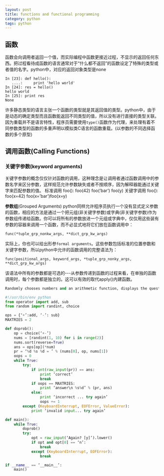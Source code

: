 ```yaml
---
layout: post
title: functions and functional programming
category: python
tags: python
---
```

## 函数
函数会向调用者返回一个值，而实际编程中函数更接近过程，不显示的返回任何东西。把过程看待成函数的语言通常对于“什么都不返回”的函数设定了特殊的类型或者值的名字。python中，对应的返回对象类型是none
```
In [23]: def hello():
   ....:     print 'hello world'
In [24]: res = hello()
hello world
In [25]: print res
None
```
许多静态类型的语言主张一个函数的类型就是其返回值的类型。python中，由于是动态的确定类型而且函数能返回不同类型的值，所以没有进行直接的类型关联。因为重载并不是语言特性，程序员需要使用`type()`函数作为代理，来处理有着不同参数类型的函数的多重声明以模拟类C语言的函数重载。(以参数的不同选择函数的多个原型)

## 调用函数(Calling Functions)
### 关键字参数(keyword arguments)
关键字参数的概念仅仅针对函数的调用，这种理念是让调用者通过函数调用中的参数名字来区分参数，这样规范允许参数缺失或者不按顺序，因为解释器能通过关键字来匹配参数的值。
标准调用 foo(): foo(42) foo(‘bar’) foo(y)
关键字调用 foo(): foo(x=42) foo(x=’bar’)foo(x=y)

**参数组**(Grouped Arguments)
python同样允许程序员执行一个没有显式定义参数的函数，相应的方法是通过一个把元组(非关键字参数)或字典(非关键字参数)作为参数组传递给函数。你可以将所有的参数放进一个元组或字典中，仅仅用这些装有参数的容器来调用一个函数，而不必显式地将它们放在函数调用中：

    func(*tuple_grp_nonkw_args, **dict_grp_kw_args)
实际上，你也可以给出形参`formal arguments`。这些参数包括标准的位置参数和关键字参数，所以python中允许的函数调用的完整语法为：

    func(positional_args, keyword_args, *tuple_grp_nonky_args, **dict_grp_kw_args)
该语法中所有的参数都是可选的---从参数传递到函数的过程来看，在单独的函数调用时，每个参数都是独立的。这可以有效的取代apply()内建函数。
```python
Randomly chooses numbers and an arithmetic function, displays the question and verifies the results. shows answer after three wrong tries and does not continue until the user enter the correct answer.

#!/usr/bin/env python
from operator import add, sub
from random import randint, choice

ops = {‘+’:add, ‘-’: sub}
MAXTRIES = 2

def doprob():
    op = choice(‘+-’)
    nums = [randint(1, 10) for i in range(2)]
    nums.sort(reverse=True)
    ans = ops[op](*num)
    pr = ‘%d %s %d = ’ % (nums[0], op, nums[1])
    oops = 0
    while True:
        try:
            if int(raw_input(pr)) == ans:
                print ‘correct’
                break
            if oops == MAXTRIES:
                print ‘answer\n %s%d’ % (pr, ans)
            else:
                print ‘incorrect ... try again’
                oops += 1
        except (KeyboardInterrupt, EOFError, ValueError):
            print ‘invalid input... try again’

def main():
    while True:
        doprob()
        try:
            opt = raw_input(‘Again? [y]’).lower()
            if opt and opt[0] == ‘n’:
                break
            except (KeyboardInterrupt, EOFError):
                break

if __name__ == ‘__main__’:
    main()
```

